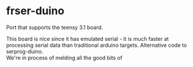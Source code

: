 frser-duino
===========
Port that supports the teensy 3.1 board. 

This board is nice since it has emulated serial - it is much faster at processing serial data than traditional arduino targets. 
Alternative code to serprog-duino.  
We're in process of melding all the good bits of


